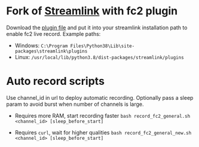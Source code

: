 # Fork of [Streamlink](https://github.com/streamlink/streamlink) with fc2 plugin

Download the [plugin file](https://github.com/c-basalt/streamlink/blob/master/src/streamlink/plugins/fc2_live.py) and put it into your streamlink installation path to enable fc2 live record. Example paths:
 - Windows: `C:\Program Files\Python38\Lib\site-packages\streamlink\plugins`
 - Linux: `/usr/local/lib/python3.8/dist-packages/streamlink/plugins`

# Auto record scripts

Use channel_id in url to deploy automatic recording. Optionally pass a sleep param to avoid burst when number of channels is large.

- Requires more RAM, start recording faster
`bash record_fc2_general.sh <channel_id> [sleep_before_start]`

- Requires `curl`, wait for higher qualities
`bash record_fc2_general_new.sh <channel_id> [sleep_before_start]`

